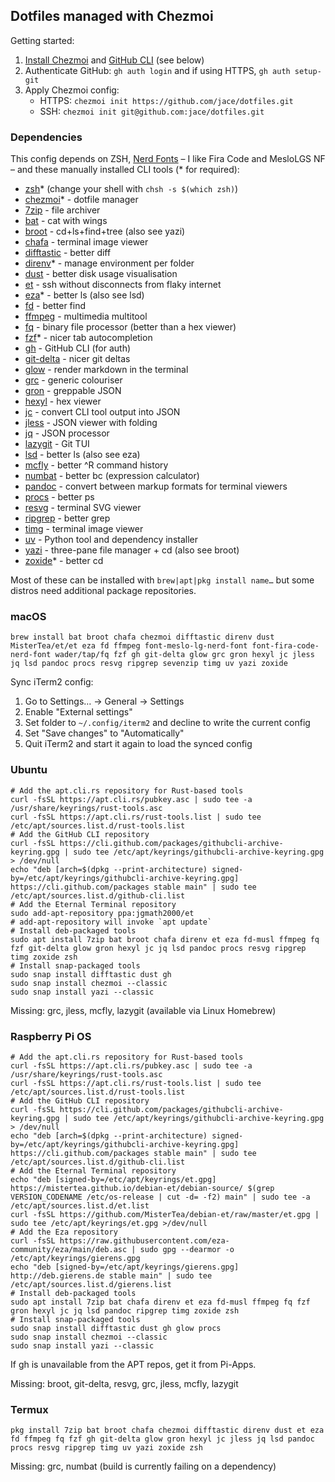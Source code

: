 ## Dotfiles managed with Chezmoi

Getting started:

1. [Install Chezmoi](https://www.chezmoi.io/install) and [GitHub CLI](https://github.com/cli/cli#installation) (see below)
2. Authenticate GitHub: `gh auth login` and if using HTTPS, `gh auth setup-git`
3. Apply Chezmoi config:
   - HTTPS: `chezmoi init https://github.com/jace/dotfiles.git`
   - SSH: `chezmoi init git@github.com:jace/dotfiles.git`

### Dependencies

This config depends on ZSH, [Nerd Fonts](https://www.nerdfonts.com/) – I like Fira Code and MesloLGS NF – and these manually installed CLI tools (\* for required):

- [zsh](https://www.zsh.org/)\* (change your shell with `chsh -s $(which zsh)`)
- [chezmoi](https://www.chezmoi.io)\* - dotfile manager
- [7zip](https://www.7-zip.org/) - file archiver
- [bat](https://github.com/sharkdp/bat) - cat with wings
- [broot](https://github.com/Canop/broot) - cd+ls+find+tree (also see yazi)
- [chafa](https://github.com/hpjansson/chafa) - terminal image viewer
- [difftastic](https://github.com/Wilfred/difftastic) - better diff
- [direnv](https://direnv.net/)\* - manage environment per folder
- [dust](https://github.com/bootandy/dust) - better disk usage visualisation
- [et](https://eternalterminal.dev/) - ssh without disconnects from flaky internet
- [eza](https://github.com/eza-community/eza)\* - better ls (also see lsd)
- [fd](https://github.com/sharkdp/fd) - better find
- [ffmpeg](https://www.ffmpeg.org/) - multimedia multitool
- [fq](https://github.com/wader/fq) - binary file processor (better than a hex viewer)
- [fzf](https://github.com/junegunn/fzf)\* - nicer tab autocompletion
- [gh](https://github.com/cli/cli) - GitHub CLI (for auth)
- [git-delta](https://github.com/dandavison/delta) - nicer git deltas
- [glow](https://github.com/charmbracelet/glow) - render markdown in the terminal
- [grc](https://github.com/garabik/grc) - generic colouriser
- [gron](https://github.com/tomnomnom/gron) - greppable JSON
- [hexyl](https://github.com/sharkdp/hexyl) - hex viewer
- [jc](https://github.com/kellyjonbrazil/jc) - convert CLI tool output into JSON
- [jless](https://jless.io/) - JSON viewer with folding
- [jq](https://jqlang.org/) - JSON processor
- [lazygit](https://github.com/jesseduffield/lazygit) - Git TUI
- [lsd](https://github.com/lsd-rs/lsd) - better ls (also see eza)
- [mcfly](https://github.com/cantino/mcfly) - better ^R command history
- [numbat](https://github.com/sharkdp/numbat) - better bc (expression calculator)
- [pandoc](https://pandoc.org/) - convert between markup formats for terminal viewers
- [procs](https://github.com/dalance/procs) - better ps
- [resvg](https://github.com/linebender/resvg) - terminal SVG viewer
- [ripgrep](https://github.com/BurntSushi/ripgrep) - better grep
- [timg](https://github.com/hzeller/timg/) - terminal image viewer
- [uv](https://docs.astral.sh/uv/) - Python tool and dependency installer
- [yazi](https://yazi-rs.github.io/docs/installation) - three-pane file manager + cd (also see broot)
- [zoxide](https://github.com/ajeetdsouza/zoxide)\* - better cd

Most of these can be installed with `brew|apt|pkg install name…` but some distros need additional package repositories.

### macOS

```shell
brew install bat broot chafa chezmoi difftastic direnv dust MisterTea/et/et eza fd ffmpeg font-meslo-lg-nerd-font font-fira-code-nerd-font wader/tap/fq fzf gh git-delta glow grc gron hexyl jc jless jq lsd pandoc procs resvg ripgrep sevenzip timg uv yazi zoxide
```

Sync iTerm2 config:

1. Go to Settings… -> General -> Settings
2. Enable "External settings"
3. Set folder to `~/.config/iterm2` and decline to write the current config
4. Set "Save changes" to "Automatically"
5. Quit iTerm2 and start it again to load the synced config

### Ubuntu

```shell
# Add the apt.cli.rs repository for Rust-based tools
curl -fsSL https://apt.cli.rs/pubkey.asc | sudo tee -a /usr/share/keyrings/rust-tools.asc
curl -fsSL https://apt.cli.rs/rust-tools.list | sudo tee /etc/apt/sources.list.d/rust-tools.list
# Add the GitHub CLI repository
curl -fsSL https://cli.github.com/packages/githubcli-archive-keyring.gpg | sudo tee /etc/apt/keyrings/githubcli-archive-keyring.gpg > /dev/null
echo "deb [arch=$(dpkg --print-architecture) signed-by=/etc/apt/keyrings/githubcli-archive-keyring.gpg] https://cli.github.com/packages stable main" | sudo tee /etc/apt/sources.list.d/github-cli.list
# Add the Eternal Terminal repository
sudo add-apt-repository ppa:jgmath2000/et
# add-apt-repository will invoke `apt update`
# Install deb-packaged tools
sudo apt install 7zip bat broot chafa direnv et eza fd-musl ffmpeg fq fzf git-delta glow gron hexyl jc jq lsd pandoc procs resvg ripgrep timg zoxide zsh
# Install snap-packaged tools
sudo snap install difftastic dust gh
sudo snap install chezmoi --classic
sudo snap install yazi --classic
```

Missing: grc, jless, mcfly, lazygit (available via Linux Homebrew)

### Raspberry Pi OS

```shell
# Add the apt.cli.rs repository for Rust-based tools
curl -fsSL https://apt.cli.rs/pubkey.asc | sudo tee -a /usr/share/keyrings/rust-tools.asc
curl -fsSL https://apt.cli.rs/rust-tools.list | sudo tee /etc/apt/sources.list.d/rust-tools.list
# Add the GitHub CLI repository
curl -fsSL https://cli.github.com/packages/githubcli-archive-keyring.gpg | sudo tee /etc/apt/keyrings/githubcli-archive-keyring.gpg > /dev/null
echo "deb [arch=$(dpkg --print-architecture) signed-by=/etc/apt/keyrings/githubcli-archive-keyring.gpg] https://cli.github.com/packages stable main" | sudo tee /etc/apt/sources.list.d/github-cli.list
# Add the Eternal Terminal repository
echo "deb [signed-by=/etc/apt/keyrings/et.gpg] https://mistertea.github.io/debian-et/debian-source/ $(grep VERSION_CODENAME /etc/os-release | cut -d= -f2) main" | sudo tee -a /etc/apt/sources.list.d/et.list
curl -fsSL https://github.com/MisterTea/debian-et/raw/master/et.gpg | sudo tee /etc/apt/keyrings/et.gpg >/dev/null
# Add the Eza repository
curl -fsSL https://raw.githubusercontent.com/eza-community/eza/main/deb.asc | sudo gpg --dearmor -o /etc/apt/keyrings/gierens.gpg
echo "deb [signed-by=/etc/apt/keyrings/gierens.gpg] http://deb.gierens.de stable main" | sudo tee /etc/apt/sources.list.d/gierens.list
# Install deb-packaged tools
sudo apt install 7zip bat chafa direnv et eza fd-musl ffmpeg fq fzf gron hexyl jc jq lsd pandoc ripgrep timg zoxide zsh
# Install snap-packaged tools
sudo snap install difftastic dust gh glow procs
sudo snap install chezmoi --classic
sudo snap install yazi --classic
```

If gh is unavailable from the APT repos, get it from Pi-Apps.

Missing: broot, git-delta, resvg, grc, jless, mcfly, lazygit

### Termux

```shell
pkg install 7zip bat broot chafa chezmoi difftastic direnv dust et eza fd ffmpeg fq fzf gh git-delta glow gron hexyl jc jless jq lsd pandoc procs resvg ripgrep timg uv yazi zoxide zsh
```

Missing: grc, numbat (build is currently failing on a dependency)
